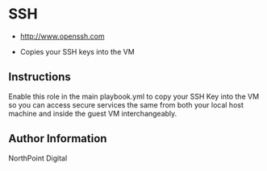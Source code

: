 # SSH

* http://www.openssh.com

* Copies your SSH keys into the VM

## Instructions

Enable this role in the main playbook.yml to copy your SSH Key into the VM so you can access secure services the same from both your local host machine and inside the guest VM interchangeably.

## Author Information

NorthPoint Digital
